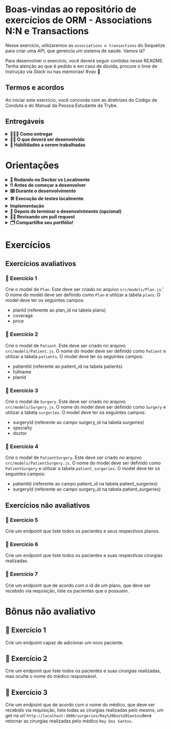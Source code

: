 # Boas-vindas ao repositório de exercícios de ORM - Associations N:N e Transactions

Nesse exercício, utilizaremos as `associations e transactions` do Sequelize para criar uma API, que gerencia um sistema de saúde. Vamos lá?

Para desenvolver o exercício, você deverá seguir contidas nesse README. Tenha atenção ao que é pedido e em caso de dúvida, procure o time de instrução via _Slack_ ou nas mentorias! #vqv 🚀

## Termos e acordos

Ao iniciar este exercício, você concorda com as diretrizes do Código de Conduta e do Manual da Pessoa Estudante da Trybe.

## Entregáveis

<details>
  <summary><strong>🤷🏽‍♀️ Como entregar</strong></summary><br />

Para entregar o seu exercício você deverá criar um Pull Request neste repositório.

Lembre-se que você pode consultar nosso conteúdo sobre [Git & GitHub](https://app.betrybe.com/learn/course/5e938f69-6e32-43b3-9685-c936530fd326/module/fc998c60-386e-46bc-83ca-4269beb17e17/section/fe827a71-3222-4b4d-a66f-ed98e09961af/day/35e03d5e-6341-4a8c-84d1-b4308b2887ef/lesson/573db55d-f451-455d-bdb5-66545668f436) e nosso [Blog - Git & GitHub](https://blog.betrybe.com/tecnologia/git-e-github/) sempre que precisar!
</details>

<details>
  <summary><strong>👨‍💻 O que deverá ser desenvolvido</strong></summary><br />

  Hoje, nosso exercício será gerir o banco de dados e seus relacionamentos, utilizando o ORM Sequelize. Para isso, você criará as `models` para cumprir com tal tarefa.
  
 Por meio de exercícios não avaliativos e bônus não avaliativos, você deve construir uma API que será responsável pela gestão de um sistema de saúde.

</details>

<details>
  <summary><strong>🚵 Habilidades a serem trabalhadas</strong></summary><br />


  * Criar modelos;
  * Relacionar dois modelos com _hasMany_;
  * Relacionar dois modelos com _belongsTo_;
  * Relacionar dois modelos com _belongsToMany_;
  * **Não avaliativo** Utilizar _eager loading_ ou _lazy loading_;

</details>

# Orientações

<details>
  <summary><strong>🐋 Rodando no Docker vs Localmente</strong></summary>
  
  ## 👉 Com Docker

  **:warning: Antes de começar, seu docker-compose precisa estar na versão 1.29 ou superior. [Veja aqui](https://www.digitalocean.com/community/tutorials/how-to-install-and-use-docker-compose-on-ubuntu-20-04-pt) ou [na documentação](https://docs.docker.com/compose/install/) como instalá-lo. No primeiro artigo, você pode substituir onde está com `1.26.0` por `1.29.2`.**

  > :information_source: Rode os serviços `node` e `db` com o comando `docker-compose up -d --build`.

  * Lembre-se de parar o `mysql` se estiver usando localmente na porta padrão (`3306`), ou adapte, caso queria fazer uso da aplicação em containers;

  * Esses serviços irão inicializar um container chamado `api` e outro chamado `mysql`;

  * A partir daqui você pode rodar o container `api` via CLI ou abri-lo no VS Code;

  > :information_source: Use o comando `docker exec -it api sh`.

  * Ele te dará acesso ao terminal interativo do container criado pelo compose, que está rodando em segundo plano.

  > :information_source: Instale as dependências [**Caso existam**] com `npm install`. (Instale dentro do container)
  
  * **:warning: Atenção:** Caso opte por utilizar o Docker, **TODOS** os comandos disponíveis no `package.json` (npm start, npm test, npm run dev, ...) devem ser executados **DENTRO** do container, ou seja, no terminal que aparece após a execução do comando `docker exec` citado acima.

  * **:warning: Atenção:** O **git** dentro do container não vem configurado com suas credenciais. Ou faça os commits fora do container, ou configure as suas credenciais do git dentro do container.

  * **:warning: Atenção:** Não rode o comando npm audit fix! Ele atualiza várias dependências do projeto, e essa atualização gera conflitos com o avaliador.

  * ✨ **Dica:** A extensão `Remote - Containers` (que estará na seção de extensões recomendadas do VS Code) é indicada para que você possa desenvolver sua aplicação no container Docker direto no VS Code, como você faz com seus arquivos locais.

  <br />
  
  ## 👉 Sem Docker

  > :information_source: Instale as dependências [**Caso existam**] com `npm install`
  
  * **:warning: Atenção:** Não rode o comando `npm audit fix`! Ele atualiza várias dependências do exercício, e essa atualização gera conflitos com o avaliador.

  * **✨ Dica:** Para rodar o exercício desta forma, obrigatoriamente você deve ter o `node` instalado em seu computador.
  * **✨ Dica:** O avaliador espera que a versão do `node` utilizada seja a 16.

  <br/>

</details>

<details>
  <summary id="antes-comecar-desenvolver"><strong>‼️ Antes de começar a desenvolver</strong></summary><br />

1. Clone o repositório

* `git clone git@github.com:tryber/sd-040-exercise-sequelize-associations.git`.
* Entre na pasta do repositório que você acabou de clonar:
  * `cd sd-040-exercise-sequelize-associations`

2. Instale as dependências

* `npm install`

3. Crie uma branch a partir da branch `main`

* Verifique que você está na branch `main`
  * Exemplo: `git branch`
* Se não estiver, mude para a branch `main`
  * Exemplo: `git checkout main`
* Agora, crie uma branch onde você vai guardar os `commits` do seu exercício
  * Você deve criar uma branch no seguinte formato: `nome-de-usuario-nome-do-exercício`
  * Exemplo: `git checkout -b seunome-exercise-sequelize-associations`

4. Adicione as mudanças ao _stage_ do Git e faça um `commit`

* Verifique que as mudanças ainda não estão no _stage_
  * Exemplo: `git status` (deve aparecer o arquivo que você alterou como exercicio1.sql)
* Adicione o novo arquivo ao _stage_ do Git
  * Exemplo:
    * `git add .` (adicionando todas as mudanças - _que estavam em vermelho_ - ao stage do Git)
    * `git status` (deve aparecer listado o arquivo _seunome/README.md_ em verde)
* Faça o `commit` inicial
  * Exemplo:
    * `git commit -m 'iniciando o exercício de Sequelize Associations'` (fazendo o primeiro commit)
    * `git status` (deve aparecer uma mensagem tipo _nothing to commit_ )

5. Adicione a sua branch com o novo `commit` ao repositório remoto

* Usando o exemplo anterior: `git push -u origin seunome-exercise-sequelize-associations`

6. Crie um novo `Pull Request` _(PR)_

* Vá até a página de _Pull Requests_ do [repositório no GitHub](https://github.com/tryber/sd-040-exercise-sequelize-associations/pulls)
* Clique no botão verde _"New pull request"_
* Clique na caixa de seleção _"Compare"_ e escolha a sua branch **com atenção**
* Coloque um título para a sua _Pull Request_
  * Exemplo: _"Adiciona migrations"_
* Clique no botão verde _"Create pull request"_
* Adicione uma descrição para o _Pull Request_ e clique no botão verde _"Create pull request"_
* **Não se preocupe em preencher mais nada por enquanto!**
* Volte até a [página de _Pull Requests_ do repositório](https://github.com/tryber/sd-040-exercise-sequelize-associations/pulls) e confira que o seu _Pull Request_ está criado

</details>

<details>
  <summary><strong>⌨️ Durante o desenvolvimento</strong></summary><br />

* Faça `commits` das alterações que você fizer no código regularmente

* Lembre-se de sempre após um (ou alguns) `commits` atualizar o repositório remoto

* Os comandos que você utilizará com mais frequência são:
  1. `git status` _(para verificar o que está em vermelho - fora do stage - e o que está em verde - no stage)_
  2. `git add` _(para adicionar arquivos ao stage do Git)_
  3. `git commit` _(para criar um commit com os arquivos que estão no stage do Git)_
  4. `git push -u origin nome-da-branch` _(para enviar o commit para o repositório remoto na primeira vez que fizer o `push` de uma nova branch)_
  5. `git push` _(para enviar o commit para o repositório remoto após o passo anterior)_

</details>

<details>
  <summary><strong>🛠 Execução de testes localmente</strong></summary>

  * Rode o comando `npm test` dentro do container. O teste vai iniciar e depois encerrar, em segundo plano **outra instância da sua API, na porta `3030`**. Dessa forma, o teste conseguirá consumir sua API e validar os requisitos.

  > :information_source: Scripts para executar os testes locais:

  Para executar os testes fora do container renomeie o arquivo `env.example` para `.env`. Vamos usar o Jest para executar os testes, use o comando a seguir para executar todos os testes:

  ```sh
  env $(cat .env) npm test
  ```

<br />
</details>

<details>
  <summary><strong> Implementação</strong></summary><br />

Nesse exercício vamos criar as `models` do Sequelize para fazer as alterações e requisições no banco de dados, para que possa ser utilizado na criação de uma API que será responsável pela gestão de um sistema de saúde. 

Nesse sistema terão pacientes, cada um com seu plano.
Cada paciente pode ter realizado várias cirurgias, que por sua vez, devem ser listadas e categorizadas.
O diagrama abaixo demonstra como o banco de dados se comportará:

![Diagrama](images/diagrama3.png)

Este repositório já contém as dependências abaixo no `package.json`.

* Express;
* Nodemon;
* Sequelize;
* Mysql2;
* Sequelize-cli.

Além disso, o exercício já vem com a estrutura básica do Sequelize configurada, portanto, **não será necessário inicializar ou criar migrations ou seeders para as tabelas**, pois elas já estão feitas.

  <br/>
</details>

<details>
  <summary><strong>🤝 Depois de terminar o desenvolvimento (opcional)</strong></summary><br />

  Para sinalizar que o seu exercício está pronto para o _"Code Review"_, faça o seguinte:

* Vá até a página **DO SEU** _Pull Request_, adicione a label de _"code-review"_ e marque seus colegas
  * No menu à direita, clique no _link_ **"Labels"** e escolha a _label_ **code-review**
  * No menu à direita, clique no _link_ **"Assignees"** e escolha **o seu usuário**
  * No menu à direita, clique no _link_ **"Reviewers"** e digite `students`, selecione o time `tryber/students-sd-00`

  Caso tenha alguma dúvida, [aqui tem um video explicativo](https://vimeo.com/362189205).

</details>

<details>
  <summary><strong>🕵🏿 Revisando um pull request</strong></summary><br />

  Use o conteúdo sobre [Code Review](https://app.betrybe.com/learn/course/5e938f69-6e32-43b3-9685-c936530fd326/module/f04cdb21-382e-4588-8950-3b1a29afd2dd/section/b3af2f05-08e5-4b4a-9667-6f5f729c351d/lesson/36268865-fc46-40c7-92bf-cbded9af9006) para te ajudar a revisar os _Pull Requests_.

</details>

<details>
   <summary><strong>🗂 Compartilhe seu portfólio!</strong></summary>

Agora que você finalizou o exercício, chegou a hora de mostrar ao mundo que você aprendeu algo novo! 🚀

Siga esse [**guia que preparamos com carinho**](https://app.betrybe.com/learn/course/5e938f69-6e32-43b3-9685-c936530fd326/module/a3cac6d2-5060-445d-81f4-ea33451d8ea4/section/d4f5e97a-ca66-4e28-945d-9dd5c4282085/day/eff12025-1627-42c6-953d-238e9222c8ff/lesson/49cb103b-9e08-4ad5-af17-d423a624285a) para disponibilizar o exercício finalizado no seu GitHub pessoal.

Esse passo é super importante para ganhar mais visibilidade no mercado de trabalho, mas também é útil para manter um back-up do seu trabalho.

E você sabia que o LinkedIn é a principal rede social profissional e compartilhar o seu aprendizado lá é muito importante para quem deseja construir uma carreira de sucesso? Compartilhe esse exercício no seu LinkedIn, marque o perfil da Trybe (@trybe) e mostre para a sua rede toda a sua evolução.

   <br />
 </details>

</details>

# Exercícios

## Exercícios avaliativos

### 🚀 Exercício 1

Crie o model de `Plan`.
Este deve ser criado no arquivo `src/models/Plan.js`.'
O nome do model deve ser definido como `Plan` e utilizar a tabela `plans`.
O model deve ter os seguintes campos:

* planId (referente ao plan_id na tabela plans)
* coverage
* price

### 🚀 Exercício 2

Crie o model de `Patient`.
Este deve ser criado no arquivo `src/models/Patient.js`.
O nome do model deve ser definido como `Patient` e utilizar a tabela `patients`.
O model deve ter os seguintes campos:

* patientId (referente ao patient_id na tabela patients)
* fullname
* planId

### 🚀 Exercício 3

Crie o model de `Surgery`.
Este deve ser criado no arquivo `src/models/Surgery.js`.
O nome do model deve ser definido como `Surgery` e utilizar a tabela `surgeries`.
O model deve ter os seguintes campos:

* surgeryId (referente ao campo surgery_id na tabela surgeries)
* specialty
* doctor

### 🚀 Exercício 4

Crie o model de `PatientSurgery`.
Este deve ser criado no arquivo `src/models/PatientSurgery.js`.
O nome do model deve ser definido como `PatientSurgery` e utilizar a tabela `patient_surgeries`.
O model deve ter os seguintes campos:

* patientId (referente ao campo patient_id na tabela patient_surgeries)
* surgeryId (referente ao campo surgery_id na tabela patient_surgeries)

## Exercícios não avaliativos

### 🚀 Exercício 5

Crie um endpoint que liste todos os pacientes e seus respectivos planos.

### 🚀 Exercício 6

Crie um endpoint que liste todos os pacientes e suas respectivas cirurgias realizadas.

### 🚀 Exercício 7

Crie um endpoint que de acordo com o id de um plano, que deve ser recebido via requisição, liste os pacientes que o possuem.

# Bônus não avaliativo

## 🚀 Exercício 1

Crie um endpoint capaz de adicionar um novo paciente.

## 🚀 Exercício 2

Crie um endpoint que liste todos os pacientes e suas cirurgias realizadas, mas oculte o nome do médico responsável.

## 🚀 Exercício 3

Crie um endpoint que de acordo com o nome do médico, que deve ser recebido via requisição, liste todas as cirurgias realizadas pelo mesmo, um get na url `http://localhost:3000/surgeries/Rey%20Dos%20Santos`deve retornar as cirurgias realizadas pelo médico `Rey Dos Santos`.
